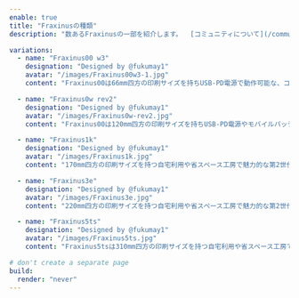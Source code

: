 ```yaml
---
enable: true
title: "Fraxinusの種類"
description: "数あるFraxinusの一部を紹介します。  [コミュニティについて](/community)のページでは、派生機種のより詳細な情報をご覧いただけます。"

variations:
  - name: "Fraxinus00 w3"
    designation: "Designed by @fukumay1"
    avatar: "/images/Fraxinus00w3-1.jpg"
    content: "Fraxinus00は66mm四方の印刷サイズを持ちUSB-PD電源で動作可能な、コンパクトで出先での紹介に好適なCoreXY構造の3Dプリンタです。"

  - name: "Fraxinus0w rev2"
    designation: "Designed by @fukumay1"
    avatar: "/images/Fraxinus0w-rev2.jpg"
    content: "Fraxinus00は120mm四方の印刷サイズを持ちUSB-PD電源やモバイルバッテリーで動作可能な、コンパクトで出先でのデモや機能紹介に好適なCoreXY構造の3Dプリンタです。"

  - name: "Fraxinus1k"
    designation: "Designed by @fukumay1"
    avatar: "/images/Fraxinus1k.jpg"
    content: "170mm四方の印刷サイズを持つ自宅利用や省スペース工房で魅力的な第2世代のCoreXY構造3Dプリンタです。"

  - name: "Fraxinus3e"
    designation: "Designed by @fukumay1"
    avatar: "/images/Fraxinus3e.jpg"
    content: "220mm四方の印刷サイズを持つ自宅利用や省スペース工房で魅力的な第2世代のCoreXY構造3Dプリンタです。"

  - name: "Fraxinus5ts"
    designation: "Designed by @fukumay1"
    avatar: "/images/Fraxinus5ts.jpg"
    content: "Fraxinus5tsは310mm四方の印刷サイズを持つ自宅利用や省スペース工房で魅力的なCoreXY構造3Dプリンタです。主要なアルミフレームを汎用的なNFS5-2020を用い、従来より入手性や剛性を向上させました。"

# don't create a separate page
build:
  render: "never"
---
```

